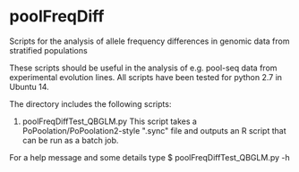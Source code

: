 # poolFreqDiff
Scripts for the analysis of allele frequency differences in genomic data from stratified populations

These scripts should be useful in the analysis of e.g. pool-seq data from experimental evolution lines.
All scripts have been tested for python 2.7 in Ubuntu 14.

The directory includes the following scripts:

1) poolFreqDiffTest_QBGLM.py
This script takes a PoPoolation/PoPoolation2-style ".sync" file and outputs an R script that can be run as a batch job.

For a help message and some details type
$ poolFreqDiffTest_QBGLM.py -h
